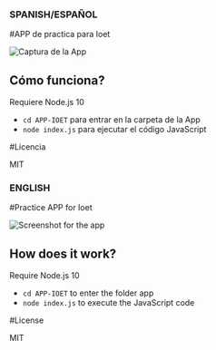 ### SPANISH/ESPAÑOL
#APP de practica para Ioet

![Captura de la App](./.readme-static/captura.png)

## Cómo funciona?

Requiere Node.js 10

* `cd APP-IOET` para entrar en la carpeta de la App
* `node index.js` para ejecutar el código JavaScript

#Licencia

MIT

### ENGLISH

#Practice APP for Ioet

![Screenshot for the app](./.readme-static/captura.png)

## How does it work?

Require Node.js 10

* `cd APP-IOET` to enter the folder app
* `node index.js` to execute the JavaScript code

#License

MIT

